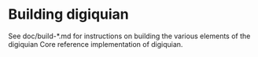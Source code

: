 Building digiquian
=============

See doc/build-*.md for instructions on building the various
elements of the digiquian Core reference implementation of digiquian.
